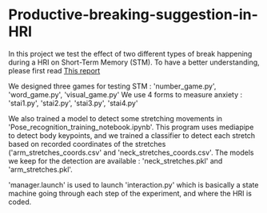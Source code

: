 # Productive-breaking-suggestion-in-HRI

In this project we test the effect of two different types of break happening during a HRI on Short-Term Memory (STM). To have a better understanding, please first read [This report](./Semester_project_tanguy.pdf)

We designed three games for testing STM : 'number_game.py', 'word_game.py', 'visual_game.py'
We use 4 forms to measure anxiety : 'stai1.py', 'stai2.py', 'stai3.py', 'stai4.py'

We also trained a model to detect some stretching movements in 'Pose_recognition_training_notebook.ipynb'. This program uses mediapipe to detect body keypoints, and we trained a classifier to detect each stretch based on recorded coordinates of the stretches ('arm_stretches_coords.csv' and 'neck_stretches_coords.csv'. The models we keep for the detection are available : 'neck_stretches.pkl' and 'arm_stretches.pkl'.

'manager.launch' is used to launch 'interaction.py' which is basically a state machine going through each step of the experiment, and where the HRI is coded.

